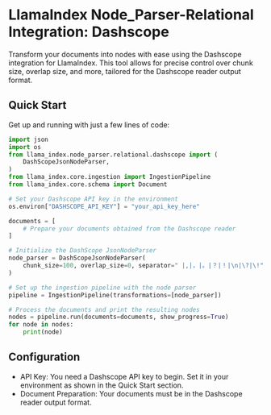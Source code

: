 # LlamaIndex Node_Parser-Relational Integration: Dashscope

Transform your documents into nodes with ease using the Dashscope integration for LlamaIndex. This tool allows for precise control over chunk size, overlap size, and more, tailored for the Dashscope reader output format.

## Quick Start

Get up and running with just a few lines of code:

```python
import json
import os
from llama_index.node_parser.relational.dashscope import (
    DashScopeJsonNodeParser,
)
from llama_index.core.ingestion import IngestionPipeline
from llama_index.core.schema import Document

# Set your Dashscope API key in the environment
os.environ["DASHSCOPE_API_KEY"] = "your_api_key_here"

documents = [
    # Prepare your documents obtained from the Dashscope reader
]

# Initialize the DashScope JsonNodeParser
node_parser = DashScopeJsonNodeParser(
    chunk_size=100, overlap_size=0, separator=" |,|，|。|？|！|\n|\?|\!"
)

# Set up the ingestion pipeline with the node parser
pipeline = IngestionPipeline(transformations=[node_parser])

# Process the documents and print the resulting nodes
nodes = pipeline.run(documents=documents, show_progress=True)
for node in nodes:
    print(node)
```

## Configuration

- API Key: You need a Dashscope API key to begin. Set it in your environment as shown in the Quick Start section.
- Document Preparation: Your documents must be in the Dashscope reader output format.
